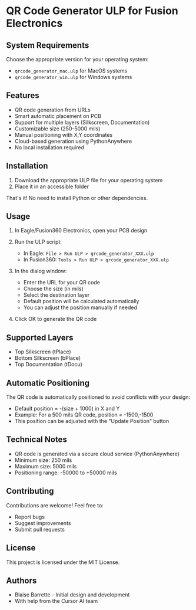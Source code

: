 # QR Code Generator ULP for Fusion Electronics

## System Requirements

Choose the appropriate version for your operating system:
- `qrcode_generator_mac.ulp` for MacOS systems
- `qrcode_generator_win.ulp` for Windows systems

## Features

- QR code generation from URLs
- Smart automatic placement on PCB
- Support for multiple layers (Silkscreen, Documentation)
- Customizable size (250-5000 mils)
- Manual positioning with X,Y coordinates
- Cloud-based generation using PythonAnywhere
- No local installation required

## Installation

1. Download the appropriate ULP file for your operating system
2. Place it in an accessible folder

That's it! No need to install Python or other dependencies.

## Usage

1. In Eagle/Fusion360 Electronics, open your PCB design
2. Run the ULP script:
   - In Eagle: `File > Run ULP > qrcode_generator_XXX.ulp`
   - In Fusion360: `Tools > Run ULP > qrcode_generator_XXX.ulp`

3. In the dialog window:
   - Enter the URL for your QR code
   - Choose the size (in mils)
   - Select the destination layer
   - Default position will be calculated automatically
   - You can adjust the position manually if needed

4. Click OK to generate the QR code

## Supported Layers

- Top Silkscreen (tPlace)
- Bottom Silkscreen (bPlace)
- Top Documentation (tDocu)

## Automatic Positioning

The QR code is automatically positioned to avoid conflicts with your design:
- Default position = -(size + 1000) in X and Y
- Example: For a 500 mils QR code, position = -1500,-1500
- This position can be adjusted with the "Update Position" button

## Technical Notes

- QR code is generated via a secure cloud service (PythonAnywhere)
- Minimum size: 250 mils
- Maximum size: 5000 mils
- Positioning range: -50000 to +50000 mils

## Contributing

Contributions are welcome! Feel free to:
- Report bugs
- Suggest improvements
- Submit pull requests

## License

This project is licensed under the MIT License.

## Authors

- Blaise Barrette - Initial design and development
- With help from the Cursor AI team